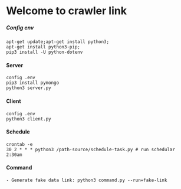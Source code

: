 # Welcome to crawler link
##### Config env
    apt-get update;apt-get install python3;
    apt-get install python3-pip;
    pip3 install -U python-dotenv
    
#### Server
    config .env
    pip3 install pymongo
    python3 server.py
    
#### Client
    config .env
    python3 client.py
    
#### Schedule
    crontab -e
    30 2 * * * python3 /path-source/schedule-task.py # run schedular 2:30am
    
#### Command 
    - Generate fake data link: python3 command.py --run=fake-link